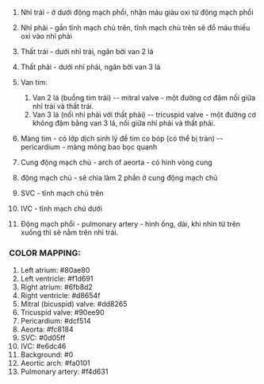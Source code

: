 1. Nhĩ trái - ở dưới động mạch phổi, nhận máu giàu oxi từ động mạch phổi

2. Nhĩ phải - gần tĩnh mạch chủ trên, tĩnh mạch chủ trên sẽ đổ máu thiếu oxi vào nhĩ phải

3. Thất trái - dưới nhĩ trái, ngăn bởi van 2 lá

4. Thất phải - dưới nhĩ phải, ngăn bởi van 3 lá

5. Van tim:

    1. Van 2 lá (buồng tim trái) -- mitral valve - một đường cơ đậm nối giữa nhỉ trái và thất trái.
    2. Van 3 lá (nối nhỉ phải với thất phải) -- tricuspid valve - một đường cơ không đậm bằng van 3 lá, nối giữa nhỉ phải và thất phải.

6. Màng tim - có lớp dịch sinh lý để tim co bóp (có thể bị tràn) -- pericardium - màng mỏng bao bọc quanh

7. Cung động mạch chủ - arch of aeorta - có hình vòng cung

8. động mạch chủ - sẽ chia làm 2 phần ở cung động mạch chủ

9. SVC - tĩnh mạch chủ trên

10. IVC - tĩnh mạch chủ dưới

11. Động mạch phổi - pulmonary artery - hình ống, dài, khi nhìn từ trên xuống thì sẽ nằm trên nhỉ trái.

### COLOR MAPPING:

1. Left atrium: #80ae80
2. Left ventricle: #f1d691
3. Right atrium: #6fb8d2
4. Right ventricle: #d8654f
5. Mitral (bicuspid) valve: #dd8265
6. Tricuspid valve: #90ee90
7. Pericardium: #dcf514
8. Aeorta: #fc8184
9. SVC: #0d05ff
10. IVC: #e6dc46
11. Background: #0
12. Aeortic arch: #fa0101
13. Pulmonary artery: #f4d631
